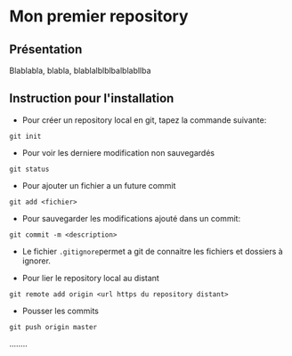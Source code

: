 # Mon premier repository

## Présentation
Blablabla, blabla, blablalblblbalblabllba

## Instruction pour l'installation
* Pour créer un repository local en git, tapez la commande suivante:
```shell
git init
```

* Pour voir les derniere modification non sauvegardés
```shell
git status
```

* Pour ajouter un fichier a un future commit
```shell
git add <fichier>
```

* Pour sauvegarder les modifications ajouté dans un commit:
```shell
git commit -m <description>
```

* Le fichier `.gitignore`permet a git de connaitre les fichiers et dossiers à ignorer.

* Pour lier le repository local au distant
```shell
git remote add origin <url https du repository distant>
```

* Pousser les commits
```shell
git push origin master
```
........